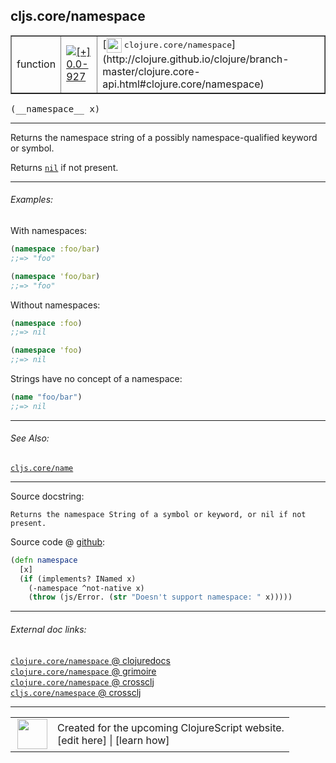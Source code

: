 ## cljs.core/namespace



 <table border="1">
<tr>
<td>function</td>
<td><a href="https://github.com/cljsinfo/cljs-api-docs/tree/0.0-927"><img valign="middle" alt="[+] 0.0-927" title="Added in 0.0-927" src="https://img.shields.io/badge/+-0.0--927-lightgrey.svg"></a> </td>
<td>
[<img height="24px" valign="middle" src="http://i.imgur.com/1GjPKvB.png"> <samp>clojure.core/namespace</samp>](http://clojure.github.io/clojure/branch-master/clojure.core-api.html#clojure.core/namespace)
</td>
</tr>
</table>


 <samp>
(__namespace__ x)<br>
</samp>

---

Returns the namespace string of a possibly namespace-qualified keyword or symbol.

Returns [`nil`][doc:syntax/nil] if not present.

[doc:syntax/nil]:../syntax/nil.md

---

###### Examples:

With namespaces:

```clj
(namespace :foo/bar)
;;=> "foo"

(namespace 'foo/bar)
;;=> "foo"
```

Without namespaces:

```clj
(namespace :foo)
;;=> nil

(namespace 'foo)
;;=> nil
```

Strings have no concept of a namespace:

```clj
(name "foo/bar")
;;=> nil
```



---

###### See Also:

[`cljs.core/name`](../cljs.core/name.md)<br>

---


Source docstring:

```
Returns the namespace String of a symbol or keyword, or nil if not present.
```


Source code @ [github](https://github.com/clojure/clojurescript/blob/r2261/src/cljs/cljs/core.cljs#L2292-L2297):

```clj
(defn namespace
  [x]
  (if (implements? INamed x)
    (-namespace ^not-native x)
    (throw (js/Error. (str "Doesn't support namespace: " x)))))
```

<!--
Repo - tag - source tree - lines:

 <pre>
clojurescript @ r2261
└── src
    └── cljs
        └── cljs
            └── <ins>[core.cljs:2292-2297](https://github.com/clojure/clojurescript/blob/r2261/src/cljs/cljs/core.cljs#L2292-L2297)</ins>
</pre>

-->

---



###### External doc links:

[`clojure.core/namespace` @ clojuredocs](http://clojuredocs.org/clojure.core/namespace)<br>
[`clojure.core/namespace` @ grimoire](http://conj.io/store/v1/org.clojure/clojure/1.7.0-beta3/clj/clojure.core/namespace/)<br>
[`clojure.core/namespace` @ crossclj](http://crossclj.info/fun/clojure.core/namespace.html)<br>
[`cljs.core/namespace` @ crossclj](http://crossclj.info/fun/cljs.core.cljs/namespace.html)<br>

---

 <table>
<tr><td>
<img valign="middle" align="right" width="48px" src="http://i.imgur.com/Hi20huC.png">
</td><td>
Created for the upcoming ClojureScript website.<br>
[edit here] | [learn how]
</td></tr></table>

[edit here]:https://github.com/cljsinfo/cljs-api-docs/blob/master/cljsdoc/cljs.core/namespace.cljsdoc
[learn how]:https://github.com/cljsinfo/cljs-api-docs/wiki/cljsdoc-files

<!--

This information was too distracting to show to readers, but I'll leave it
commented here since it is helpful to:

- pretty-print the data used to generate this document
- and show how to retrieve that data



The API data for this symbol:

```clj
{:description "Returns the namespace string of a possibly namespace-qualified keyword or symbol.\n\nReturns [doc:syntax/nil] if not present.",
 :ns "cljs.core",
 :name "namespace",
 :signature ["[x]"],
 :history [["+" "0.0-927"]],
 :type "function",
 :related ["cljs.core/name"],
 :full-name-encode "cljs.core/namespace",
 :source {:code "(defn namespace\n  [x]\n  (if (implements? INamed x)\n    (-namespace ^not-native x)\n    (throw (js/Error. (str \"Doesn't support namespace: \" x)))))",
          :title "Source code",
          :repo "clojurescript",
          :tag "r2261",
          :filename "src/cljs/cljs/core.cljs",
          :lines [2292 2297]},
 :examples [{:id "5bd3b4",
             :content "With namespaces:\n\n```clj\n(namespace :foo/bar)\n;;=> \"foo\"\n\n(namespace 'foo/bar)\n;;=> \"foo\"\n```\n\nWithout namespaces:\n\n```clj\n(namespace :foo)\n;;=> nil\n\n(namespace 'foo)\n;;=> nil\n```\n\nStrings have no concept of a namespace:\n\n```clj\n(name \"foo/bar\")\n;;=> nil\n```"}],
 :full-name "cljs.core/namespace",
 :clj-symbol "clojure.core/namespace",
 :docstring "Returns the namespace String of a symbol or keyword, or nil if not present."}

```

Retrieve the API data for this symbol:

```clj
;; from Clojure REPL
(require '[clojure.edn :as edn])
(-> (slurp "https://raw.githubusercontent.com/cljsinfo/cljs-api-docs/catalog/cljs-api.edn")
    (edn/read-string)
    (get-in [:symbols "cljs.core/namespace"]))
```

-->
